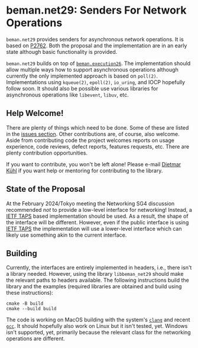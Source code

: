 # beman.net29: Senders For Network Operations

`beman.net29` provides senders for asynchronous network operations.
It is based on [P2762](http://wg21.link/p2762). Both the proposal
and the implementation are in an early state although basic
functionality is provided.

`beman.net29` builds on top of [`beman.execution26`](https://github.com/beman-project/execution26). The
implementation should allow multiple ways how to support asynchronous
operations although currently the only implemented approach is based
on `poll(2)`. Implementations using `kqueue(2)`, `epoll(2)`,
`io_uring`, and IOCP hopefully follow soon. It should also be
possible use various libraries for asynchronous operations like
`libevent`, `libuv`, etc.

## Help Welcome!

There are plenty of things which need to be done. Some of these
are listed in the [issues section](https://github.com/beman-project/net29/issues).
Other contributions are, of course, also welcome. Aside from contributing
code the project welcomes reports on usage experience, code reviews, defect
reports, features requests, etc. There are plenty contribution opportunities.

If you want to contribute, you won't be left alone! Please e-mail
[Dietmar Kühl](mailto:dietmar.kuehl@me.com) if you want help or
mentoring for contributing to the library.

## State of the Proposal

At the February 2024/Tokyo meeting the Networking SG4 discussion
recommended _not_ to provide a low-level interface for networking!
Instead, a [IETF TAPS](https://datatracker.ietf.org/wg/taps/documents/)
based implementation should be used. As a result, the shape of the
interface will be different. However, even if the public interface
is using [IETF TAPS](https://datatracker.ietf.org/wg/taps/documents/)
the implementation will use a lower-level interface which can likely
use something akin to the current interface.

## Building

Currently, the interfaces are entirely implemented in headers, i.e.,
there isn't a library needed. However, using the library `libbeman_net29`
should make the relevant paths to headers available.  The following
instructions build the library and the examples (required libraries are
obtained and build using these instructions):

    cmake -B build
    cmake --build build

The code is working on MacOS building with the system's
[`clang`](https://clang.llvm.org/) and recent [`gcc`](http://gcc.gnu.org/).
It should hopefully also work on Linux but it isn't tested, yet.
Windows isn't supported, yet, primarily because the relevant class
for the networking operations are different.

